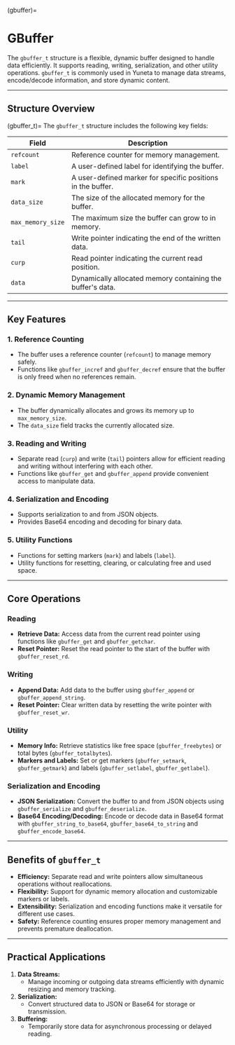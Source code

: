 (gbuffer)=
# **GBuffer**


The `gbuffer_t` structure is a flexible, dynamic buffer designed to handle data efficiently. It supports reading, writing, serialization, and other utility operations. `gbuffer_t` is commonly used in Yuneta to manage data streams, encode/decode information, and store dynamic content.

---

## Structure Overview

(gbuffer_t)=
The `gbuffer_t` structure includes the following key fields:

| **Field**              | **Description**                                                                 |
|-------------------------|---------------------------------------------------------------------------------|
| `refcount`             | Reference counter for memory management.                                        |
| `label`                | A user-defined label for identifying the buffer.                                |
| `mark`                 | A user-defined marker for specific positions in the buffer.                     |
| `data_size`            | The size of the allocated memory for the buffer.                                |
| `max_memory_size`      | The maximum size the buffer can grow to in memory.                              |
| `tail`                 | Write pointer indicating the end of the written data.                          |
| `curp`                 | Read pointer indicating the current read position.                             |
| `data`                 | Dynamically allocated memory containing the buffer's data.                     |

---

## Key Features

### 1. **Reference Counting**
- The buffer uses a reference counter (`refcount`) to manage memory safely.
- Functions like `gbuffer_incref` and `gbuffer_decref` ensure that the buffer is only freed when no references remain.

### 2. **Dynamic Memory Management**
- The buffer dynamically allocates and grows its memory up to `max_memory_size`.
- The `data_size` field tracks the currently allocated size.

### 3. **Reading and Writing**
- Separate read (`curp`) and write (`tail`) pointers allow for efficient reading and writing without interfering with each other.
- Functions like `gbuffer_get` and `gbuffer_append` provide convenient access to manipulate data.

### 4. **Serialization and Encoding**
- Supports serialization to and from JSON objects.
- Provides Base64 encoding and decoding for binary data.

### 5. **Utility Functions**
- Functions for setting markers (`mark`) and labels (`label`).
- Utility functions for resetting, clearing, or calculating free and used space.

---

## Core Operations

### Reading
- **Retrieve Data:** Access data from the current read pointer using functions like `gbuffer_get` and `gbuffer_getchar`.
- **Reset Pointer:** Reset the read pointer to the start of the buffer with `gbuffer_reset_rd`.

### Writing
- **Append Data:** Add data to the buffer using `gbuffer_append` or `gbuffer_append_string`.
- **Reset Pointer:** Clear written data by resetting the write pointer with `gbuffer_reset_wr`.

### Utility
- **Memory Info:** Retrieve statistics like free space (`gbuffer_freebytes`) or total bytes (`gbuffer_totalbytes`).
- **Markers and Labels:** Set or get markers (`gbuffer_setmark`, `gbuffer_getmark`) and labels (`gbuffer_setlabel`, `gbuffer_getlabel`).

### Serialization and Encoding
- **JSON Serialization:** Convert the buffer to and from JSON objects using `gbuffer_serialize` and `gbuffer_deserialize`.
- **Base64 Encoding/Decoding:** Encode or decode data in Base64 format 
    with `gbuffer_string_to_base64`, `gbuffer_base64_to_string` and `gbuffer_encode_base64`.

---

## Benefits of `gbuffer_t`

- **Efficiency:** Separate read and write pointers allow simultaneous operations without reallocations.
- **Flexibility:** Support for dynamic memory allocation and customizable markers or labels.
- **Extensibility:** Serialization and encoding functions make it versatile for different use cases.
- **Safety:** Reference counting ensures proper memory management and prevents premature deallocation.

---

## Practical Applications

1. **Data Streams:**
    - Manage incoming or outgoing data streams efficiently with dynamic resizing and memory tracking.
2. **Serialization:**
    - Convert structured data to JSON or Base64 for storage or transmission.
3. **Buffering:**
    - Temporarily store data for asynchronous processing or delayed reading.
